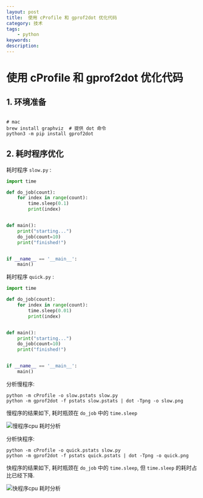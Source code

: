 ```yaml
---
layout: post
title:  使用 cProfile 和 gprof2dot 优化代码
category: 技术
tags:  
    - python
keywords: 
description: 
---
```


# 使用 cProfile 和 gprof2dot 优化代码


## 1. 环境准备

```shell script

# mac
brew install graphviz  # 提供 dot 命令
python3 -m pip install gprof2dot

```

## 2. 耗时程序优化

耗时程序 `slow.py` : 

```python
import time

def do_job(count):
    for index in range(count):
        time.sleep(0.1)
        print(index)


def main():
    print("starting...")
    do_job(count=10)
    print("finished!")


if __name__ == '__main__':
    main()

```

耗时程序 `quick.py` : 

```python
import time

def do_job(count):
    for index in range(count):
        time.sleep(0.01)
        print(index)


def main():
    print("starting...")
    do_job(count=10)
    print("finished!")


if __name__ == '__main__':
    main()

```

分析慢程序:

```shell script
python -m cProfile -o slow.pstats slow.py
python -m gprof2dot -f pstats slow.pstats | dot -Tpng -o slow.png
```

慢程序的结果如下, 耗时瓶颈在 `do_job` 中的 `time.sleep`

![慢程序cpu 耗时分析](../../../../public/img/cprofile_gprof2dot/slow.png)


分析快程序:

```shell script
python -m cProfile -o quick.pstats slow.py
python -m gprof2dot -f pstats quick.pstats | dot -Tpng -o quick.png
```

快程序的结果如下, 耗时瓶颈在 `do_job` 中的 `time.sleep`, 但 `time.sleep` 的耗时占比已经下降.

![快程序cpu 耗时分析](../../../../public/img/cprofile_gprof2dot/quick.png)



